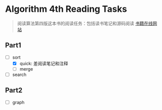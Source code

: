 # Algorithm 4th Reading Tasks
> 阅读算法第四版这本书的阅读任务：包括读书笔记和源码阅读
> [书籍在线网站](http://algs4.cs.princeton.edu/home/)

## Part1
- [ ] sort
    - [x] quick: 差阅读笔记和注释
    - [ ] merge
- [ ] search

## Part2
- [ ] graph
